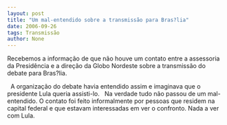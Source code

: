 ```yaml
---
layout: post
title: "Um mal-entendido sobre a transmissão para Bras?lia"
date: 2006-09-26
tags: Transmissão
author: None
---
```

Recebemos a informação de que não houve um contato entre a assessoria da Presidência e a direção da Globo Nordeste sobre a transmissão do debate para Bras?lia.

&nbsp;
A organização do debate havia entendido assim e imaginava que o presidente Lula queria assisti-lo.
&nbsp;
Na verdade tudo não passou de um mal-entendido. O contato foi feito informalmente por pessoas que residem na capital federal e que estavam interessadas em ver o confronto. Nada a ver com Lula. 